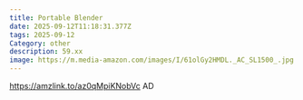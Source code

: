 ```yaml
---
title: Portable Blender
date: 2025-09-12T11:18:31.377Z
tags: 2025-09-12
Category: other
description: 59.xx
image: https://m.media-amazon.com/images/I/61olGy2HMDL._AC_SL1500_.jpg
---
```

https://amzlink.to/az0qMpiKNobVc
AD